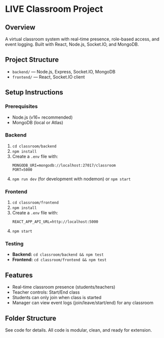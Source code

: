 # LIVE Classroom Project

## Overview
A virtual classroom system with real-time presence, role-based access, and event logging. Built with React, Node.js, Socket.IO, and MongoDB.

## Project Structure
- `backend/` — Node.js, Express, Socket.IO, MongoDB
- `frontend/` — React, Socket.IO client

## Setup Instructions

### Prerequisites
- Node.js (v16+ recommended)
- MongoDB (local or Atlas)

### Backend
1. `cd classroom/backend`
2. `npm install`
3. Create a `.env` file with:
   ```
   MONGODB_URI=mongodb://localhost:27017/classroom
   PORT=5000
   ```
4. `npm run dev` (for development with nodemon) or `npm start`

### Frontend
1. `cd classroom/frontend`
2. `npm install`
3. Create a `.env` file with:
   ```
   REACT_APP_API_URL=http://localhost:5000
   ```
4. `npm start`

### Testing
- **Backend:** `cd classroom/backend && npm test`
- **Frontend:** `cd classroom/frontend && npm test`

## Features
- Real-time classroom presence (students/teachers)
- Teacher controls: Start/End class
- Students can only join when class is started
- Manager can view event logs (join/leave/start/end) for any classroom

## Folder Structure
See code for details. All code is modular, clean, and ready for extension.
